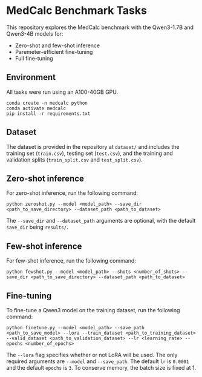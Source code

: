# MedCalc Benchmark Tasks

This repository explores the MedCalc benchmark with the Qwen3-1.7B and Qwen3-4B models for:

- Zero-shot and few-shot inference
- Paremeter-efficient fine-tuning
- Full fine-tuning

## Environment

All tasks were run using an A100-40GB GPU.

```
conda create -n medcalc python
conda activate medcalc
pip install -r requirements.txt
```

## Dataset

The dataset is provided in the repository at `dataset/` and includes the training set (`train.csv`), testing set (`test.csv`), and the training and validation splits (`train_split.csv` and `test_split.csv`).

## Zero-shot inference

For zero-shot inference, run the following command:

```
python zeroshot.py --model <model_path> --save_dir <path_to_save_directory> --dataset_path <path_to_dataset>
```

The `--save_dir` and `--dataset_path` arguments are optional, with the default `save_dir` being `results/`.

## Few-shot inference

For few-shot inference, run the following command:

```
python fewshot.py --model <model_path> --shots <number_of_shots> --save_dir <path_to_save_directory> --dataset_path <path_to_dataset>
```

## Fine-tuning

To fine-tune a Qwen3 model on the training dataset, run the following command:

```
python finetune.py --model <model_path> --save_path <path_to_save_model> --lora --train_dataset <path_to_training_dataset> --valid_dataset <path_to_validation_dataset> --lr <learning_rate> --epochs <number_of_epochs>
```

The `--lora` flag specifies whether or not LoRA will be used. The only required arguments are `--model` and `--save_path`. The default `lr` is `0.0001` and the default `epochs` is `3`. To conserve memory, the batch size is fixed at 1.